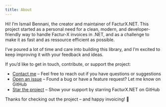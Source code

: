 ```yaml
---
title: About
---
```


<script setup>
import { VPTeamMembers } from 'vitepress/theme'

const members = [
  {
    avatar: 'https://avatars.githubusercontent.com/u/19796163',
    name: 'Ismail Bennani',
    title: 'Creator',
    links: [
      { icon: 'github', link: 'https://github.com/ismailbennani' },
      { icon: 'linkedin', link: 'https://www.linkedin.com/in/lbismail/' }
    ]
  },
];
</script>

<div class="text-center">
    <VPTeamMembers :members />
</div>

Hi! I’m Ismail Bennani, the creator and maintainer of FacturX.NET.
This project started as a personal need for a clean, modern, and developer-friendly way to handle Factur-X invoices in .NET, and as a challenge to make it as fast and as ressource efficient as possible.

I’ve poured a lot of time and care into building this library, and I’m excited to keep improving it with your feedback and ideas.

If you’d like to get in touch, contribute, or support the project:

- <i class="bi bi-envelope-at"></i> [Contact me](mailto:contact@facturxdotnet.org) – Feel free to reach out if you have questions or suggestions
- <i class="bi bi-chat-dots"></i> [Open an issue](https://github.com/FacturX-NET/FacturXDotNet) – Found a bug or have a feature request? Let me know on GitHub
- <i class="bi bi-star"></i> [Star the project](https://github.com/FacturX-NET/FacturXDotNet) – Show your support by starring FacturX.NET on GitHub

Thanks for checking out the project – and happy invoicing! 🚀